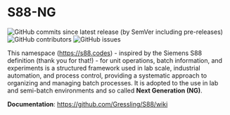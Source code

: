 # S88-NG

![GitHub commits since latest release (by SemVer including pre-releases)](https://img.shields.io/github/commits-since/Gressling/S88/v2-beta)
![GitHub contributors](https://img.shields.io/github/contributors/Gressling/S88)
![GitHub issues](https://img.shields.io/github/issues/Gressling/S88)

This namespace (https://s88.codes) - inspired by the Siemens S88 definition (thank you for that!) - for unit operations, batch information, and experiments is a structured framework used in lab scale, industrial automation, and process control, providing a systematic approach to organizing and managing batch processes. It is adopted to the use in lab and semi-batch environments and so called **Next Generation (NG)**.

**Documentation**: https://github.com/Gressling/S88/wiki

